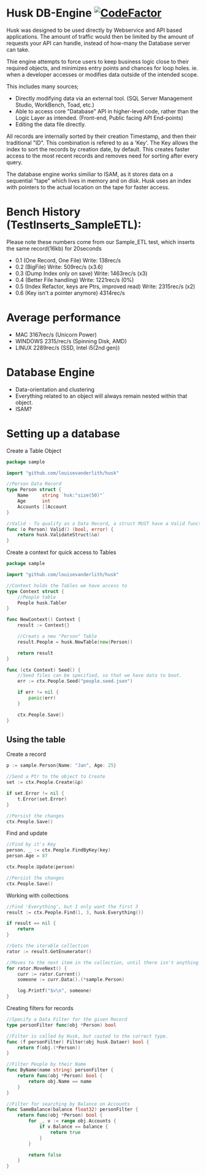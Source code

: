 # Husk DB-Engine [![CodeFactor](https://www.codefactor.io/repository/github/louisevanderlith/husk/badge)](https://www.codefactor.io/repository/github/louisevanderlith/husk)
Husk was designed to be used directly by Webservice and API based applications.
The amount of traffic would then be limited by the amount of requests your API can handle, instead of how-many the Database server can take.

Thie engine attempts to force users to keep business logic close to their required objects, and minimizes entry points and chances for loop holes. ie. when a developer accesses or modifies data outside of the intended scope. 

This includes many sources; 
* Directly modifying data via an external tool. (SQL Server Management Studio, WorkBench, Toad, etc.)
* Able to access core "Database" API in higher-level code, rather than the Logic Layer as intended.  (Front-end, Public facing API End-points)
* Editing the data file directly.

All records are internally sorted by their creation Timestamp, and then their traditional "ID".
This combination is refered to as a 'Key'.
The Key allows the index to sort the records by creation date, by default. 
This creates faster access to the most recent records and removes need for sorting after every query.

The database engine works similiar to ISAM, as it stores data on a sequential "tape" which lives in memory and on disk.
Husk uses an index with pointers to the actual location on the tape for faster access.

# Bench History (TestInserts_SampleETL):
Please note these numbers come from our Sample_ETL test, which inserts the same record(16kb) for 20seconds
* 0.1 (One Record, One File) Write: 138rec/s
* 0.2 (BigFile) Write: 509rec/s (x3.6)
* 0.3 (Dump Index only on save) Write: 1463rec/s (x3)
* 0.4 (Better File handling) Write: 1221rec/s (0%)
* 0.5 (Index Refactor, keys are Ptrs, improved read) Write: 2315rec/s (x2)
* 0.6 (Key isn't a pointer anymore) 4314rec/s

# Average performance
* MAC 3167rec/s (Unicorn Power)
* WINDOWS 2315/rec/s (Spinning Disk, AMD)
* LINUX 2289rec/s (SSD, Intel i5(2nd gen))

# Database Engine
* Data-orientation and clustering
* Everything related to an object will always remain nested within that object. 
* ISAM?

# Setting up a database
Create a Table Object
```go 
package sample

import "github.com/louisevanderlith/husk"

//Person Data Record
type Person struct {
	Name     string `hsk:"size(50)"`
	Age      int
	Accounts []Account
}

//Valid - To qualify as a Data Record, a struct MUST have a Valid function
func (o Person) Valid() (bool, error) {
	return husk.ValidateStruct(&o)
}
```

Create a context for quick access to Tables
```go
package sample

import "github.com/louisevanderlith/husk"

//Context holds the Tables we have access to 
type Context struct {
	//People table 
	People husk.Tabler
}

func NewContext() Context {
	result := Context{}

	//Creats a new "Person" Table
	result.People = husk.NewTable(new(Person))

	return result
}

func (ctx Context) Seed() {
	//Seed files can be specified, so that we have data to boot.
	err := ctx.People.Seed("people.seed.json")

	if err != nil {
		panic(err)
	}

	ctx.People.Save()
}
```

## Using the table
Create a record
```go
p := sample.Person{Name: "Jan", Age: 25}

//Send a Ptr to the object to Create
set := ctx.People.Create(&p)

if set.Error != nil {
	t.Error(set.Error)
}

//Persist the changes
ctx.People.Save()
```

Find and update
```go
//Find by it's Key
person, _ := ctx.People.FindByKey(key)
person.Age = 87

ctx.People.Update(person)

//Persist the changes
ctx.People.Save()
```
Working with collections
```go
//Find 'Everything', but I only want the first 3
result := ctx.People.Find(1, 3, husk.Everything())

if result == nil {
	return
}

//Gets the iterable collection
rator := result.GetEnumerator()

//Moves to the next item in the collection, until there isn't anything else
for rator.MoveNext() {
	curr := rator.Current()
	someone := curr.Data().(*sample.Person)

	log.Printf("$v\n", someone)
}
```

Creating filters for records
```go
//Specify a Data Filter for the given Record
type personFilter func(obj *Person) bool

//Filter is called by Husk, but casted to the correct type.
func (f personFilter) Filter(obj husk.Dataer) bool {
	return f(obj.(*Person))
}

//Filter People by their Name
func ByName(name string) personFilter {
	return func(obj *Person) bool {
		return obj.Name == name
	}
}

//Filter for searching by Balance on Accounts
func SameBalance(balance float32) personFilter {
	return func(obj *Person) bool {
		for _, v := range obj.Accounts {
			if v.Balance == balance {
				return true
			}
		}

		return false
	}
}
```